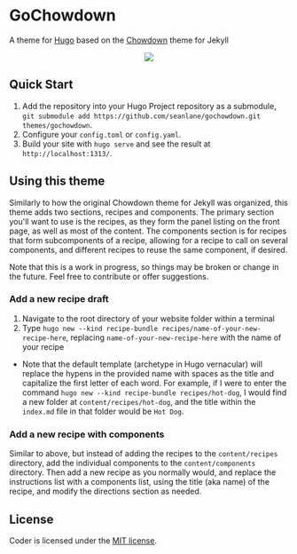 # GoChowdown

A theme for [Hugo](https://gohugo.io/) based on the [Chowdown](https://github.com/clarklab/chowdown) theme for Jekyll

<p align="center">
  <img src="https://raw.githubusercontent.com/seanlane/gochowdown/master/images/screenshot.png" />
</p>

## Quick Start

1. Add the repository into your Hugo Project repository as a submodule, `git submodule add https://github.com/seanlane/gochowdown.git themes/gochowdown`.
2. Configure your `config.toml` or `config.yaml`.
3. Build your site with `hugo serve` and see the result at `http://localhost:1313/`.

## Using this theme

Similarly to how the original Chowdown theme for Jekyll was organized, this theme adds two sections, recipes and components. The primary section you'll want to use is the recipes, as they form the panel listing on the front page, as well as most of the content. The components section is for recipes that form subcomponents of a recipe, allowing for a recipe to call on several components, and different recipes to reuse the same component, if desired.

Note that this is a work in progress, so things may be broken or change in the future. Feel free to contribute or offer suggestions.

### Add a new recipe draft

1. Navigate to the root directory of your website folder within a terminal
2. Type `hugo new --kind recipe-bundle recipes/name-of-your-new-recipe-here`, replacing `name-of-your-new-recipe-here` with the name of your recipe
  - Note that the default template (archetype in Hugo vernacular) will replace the hypens in the provided name with spaces as the title and capitalize the first letter of each word. For example, if I were to enter the command `hugo new --kind recipe-bundle recipes/hot-dog`, I would find a new folder at `content/recipes/hot-dog`, and the title within the `index.md` file in that folder would be `Hot Dog`.

### Add a new recipe with components

Similar to above, but instead of adding the recipes to the `content/recipes` directory, add the individual components to the `content/components` directory. Then add a new recipe as you normally would, and replace the instructions list with a components list, using the title (aka name) of the recipe, and modify the directions section as needed.

## License

Coder is licensed under the [MIT license](https://github.com/seanlane/gochowdown/blob/master/LICENSE.md).


